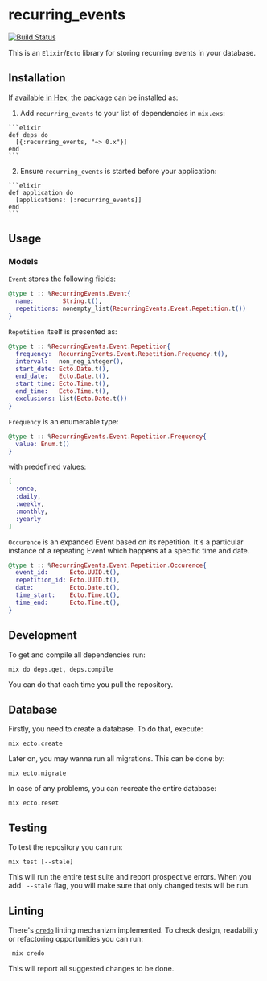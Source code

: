 # recurring_events

[![Build Status](https://travis-ci.org/KamilLelonek/recurring_events.svg?branch=master)](https://travis-ci.org/KamilLelonek/recurring_events)

This is an `Elixir`/`Ecto` library for storing recurring events in your database.

## Installation

If [available in Hex](https://hex.pm/docs/publish), the package can be installed as:

  1. Add `recurring_events` to your list of dependencies in `mix.exs`:

    ```elixir
    def deps do
      [{:recurring_events, "~> 0.x"}]
    end
    ```

  2. Ensure `recurring_events` is started before your application:

    ```elixir
    def application do
      [applications: [:recurring_events]]
    end
    ```

## Usage

### Models

`Event` stores the following fields:

```elixir
@type t :: %RecurringEvents.Event{
  name:        String.t(),
  repetitions: nonempty_list(RecurringEvents.Event.Repetition.t())
}
```

`Repetition` itself is presented as:

```elixir
@type t :: %RecurringEvents.Event.Repetition{
  frequency:  RecurringEvents.Event.Repetition.Frequency.t(),
  interval:   non_neg_integer(),
  start_date: Ecto.Date.t(),
  end_date:   Ecto.Date.t(),
  start_time: Ecto.Time.t(),
  end_time:   Ecto.Time.t(),
  exclusions: list(Ecto.Date.t())
}
```

`Frequency` is an enumerable type:

```elixir
@type t :: %RecurringEvents.Event.Repetition.Frequency{
  value: Enum.t()
}
```

with predefined values:

```elixir
[
  :once,
  :daily,
  :weekly,
  :monthly,
  :yearly
]
```

`Occurence` is an expanded Event based on its repetition. It's a particular instance of a repeating Event which happens at a specific time and date.

```elixir
@type t :: %RecurringEvents.Event.Repetition.Occurence{
  event_id:      Ecto.UUID.t(),
  repetition_id: Ecto.UUID.t(),
  date:          Ecto.Date.t(),
  time_start:    Ecto.Time.t(),
  time_end:      Ecto.Time.t(),
}
```

## Development

To get and compile all dependencies run:

    mix do deps.get, deps.compile

You can do that each time you pull the repository.

## Database

Firstly, you need to create a database. To do that, execute:

    mix ecto.create

Later on, you may wanna run all migrations. This can be done by:

    mix ecto.migrate

In case of any problems, you can recreate the entire database:

    mix ecto.reset

## Testing

To test the repository you can run:

    mix test [--stale]

This will run the entire test suite and report prospective errors. When you add ` --stale` flag, you will make sure that only changed tests will be run.

## Linting

There's [`credo`](https://github.com/rrrene/credo) linting mechanizm implemented. To check design, readability or refactoring opportunities you can run:

     mix credo

This will report all suggested changes to be done.
